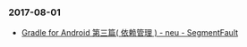 ### 2017-08-01<br>
+ [Gradle for Android 第三篇( 依赖管理 ) - neu - SegmentFault](https://segmentfault.com/a/1190000004237922)<br>

